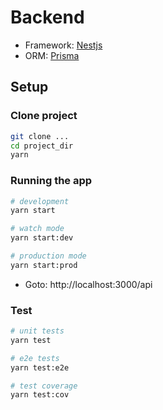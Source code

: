 # Backend

- Framework: [Nestjs](https://docs.nestjs.com/)
- ORM: [Prisma](https://www.prisma.io/)

## Setup

### Clone project

```bash
git clone ...
cd project_dir
yarn
```

### Running the app

```bash
# development
yarn start

# watch mode
yarn start:dev

# production mode
yarn start:prod
```

- Goto: http://localhost:3000/api

### Test

```bash
# unit tests
yarn test

# e2e tests
yarn test:e2e

# test coverage
yarn test:cov
```
